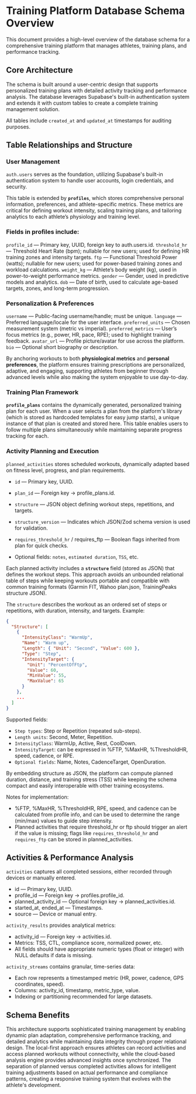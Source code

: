 # Training Platform Database Schema Overview

This document provides a high-level overview of the database schema for a comprehensive training platform that manages athletes, training plans, and performance tracking.

## Core Architecture

The schema is built around a user-centric design that supports personalized training plans with detailed activity tracking and performance analysis. The database leverages Supabase's built-in authentication system and extends it with custom tables to create a complete training management solution.

All tables include `created_at` and `updated_at` timestamps for auditing purposes.

## Table Relationships and Structure

### User Management
`auth.users` serves as the foundation, utilizing Supabase's built-in authentication system to handle user accounts, login credentials, and security.

This table is extended by **`profiles`**, which stores comprehensive personal information, preferences, and athlete-specific metrics. These metrics are critical for defining workout intensity, scaling training plans, and tailoring analytics to each athlete’s physiology and training level.

### Fields in profiles include:

`profile_id` — Primary key, UUID, foreign key to auth.users.id.
`threshold_hr` — Threshold Heart Rate (bpm); nullable for new users; used for defining HR training zones and intensity targets.
`ftp` — Functional Threshold Power (watts); nullable for new users; used for power-based training zones and workload calculations.
`weight_kg` — Athlete’s body weight (kg), used in power-to-weight performance metrics.
`gender` — Gender, used in predictive models and analytics.
`dob` — Date of birth, used to calculate age-based targets, zones, and long-term progression.

### Personalization & Preferences
`username` — Public-facing username/handle; must be unique.
`language` — Preferred language/locale for the user interface.
`preferred_units` — Chosen measurement system (metric vs imperial).
`preferred_metrics` — User’s focus metrics (e.g., power, HR, pace, RPE); used to highlight training feedback.
`avatar_url` — Profile picture/avatar for use across the platform.
`bio` — Optional short biography or description.

By anchoring workouts to both **physiological metrics** and **personal preferences**, the platform ensures training prescriptions are personalized, adaptive, and engaging, supporting athletes from beginner through advanced levels while also making the system enjoyable to use day-to-day.
### Training Plan Framework
**`profile_plans`** contains the dynamically generated, personalized training plan for each user. When a user selects a plan from the platform's library (which is stored as hardcoded templates for easy jump starts), a unique instance of that plan is created and stored here. This table enables users to follow multiple plans simultaneously while maintaining separate progress tracking for each.

### Activity Planning and Execution
`planned_activities` stores scheduled workouts, dynamically adapted based on fitness level, progress, and plan requirements.
- `id` — Primary key, UUID.
- `plan_id` — Foreign key → profile_plans.id.
- `structure` — JSON object defining workout steps, repetitions, and targets.
- `structure_version` — Indicates which JSON/Zod schema version is used for validation.
- `requires_threshold_hr` / requires_ftp — Boolean flags inherited from plan for quick checks.

- Optional fields: `notes`, `estimated duration`, `TSS`, etc.

Each planned activity includes a **`structure`** field (stored as JSON) that defines the workout steps. This approach avoids an unbounded relational table of steps while keeping workouts portable and compatible with common training formats (Garmin FIT, Wahoo plan.json, TrainingPeaks structure JSON).

The `structure` describes the workout as an ordered set of steps or repetitions, with duration, intensity, and targets. Example:

```json
{
  "Structure": [
    {
      "IntensityClass": "WarmUp",
      "Name": "Warm up",
      "Length": { "Unit": "Second", "Value": 600 },
      "Type": "Step",
      "IntensityTarget": {
        "Unit": "PercentOfFtp",
        "Value": 60,
        "MinValue": 55,
        "MaxValue": 65
      }
    },
    ...
  ]
}

```
Supported fields:

- `Step types`: Step or Repetition (repeated sub-steps).
- `Length units`: Second, Meter, Repetition.
- `IntensityClass`: WarmUp, Active, Rest, CoolDown.
- `IntensityTarget`: can be expressed in %FTP, %MaxHR, %ThresholdHR, speed, cadence, or RPE.
- `Optional fields`: Name, Notes, CadenceTarget, OpenDuration.

By embedding structure as JSON, the platform can compute planned duration, distance, and training stress (TSS) while keeping the schema compact and easily interoperable with other training ecosystems.

Notes for implementation:
- %FTP, %MaxHR, %ThresholdHR, RPE, speed, and cadence can be calculated from profile info, and can be used to determine the range (min/max) values to guide step intensity.
- Planned activities that require threshold_hr or ftp should trigger an alert if the value is missing; flags like `requires_threshold_hr` and `requires_ftp` can be stored in planned_activities.

## Activities & Performance Analysis

`activities` captures all completed sessions, either recorded through devices or manually entered.

- id — Primary key, UUID.
- profile_id — Foreign key → profiles.profile_id.
- planned_activity_id — Optional foreign key → planned_activities.id.
- started_at, ended_at — Timestamps.
- source — Device or manual entry.

`activity_results` provides analytical metrics:
- activity_id — Foreign key → activities.id.
- Metrics: TSS, CTL, compliance score, normalized power, etc.
- All fields should have appropriate numeric types (float or integer) with NULL defaults if data is missing.

`activity_streams` contains granular, time-series data:
- Each row represents a timestamped metric (HR, power, cadence, GPS coordinates, speed).
- Columns: activity_id, timestamp, metric_type, value.
- Indexing or partitioning recommended for large datasets.

## Schema Benefits

This architecture supports sophisticated training management by enabling dynamic plan adaptation, comprehensive performance tracking, and detailed analytics while maintaining data integrity through proper relational design. The local-first approach ensures athletes can record activities and access planned workouts without connectivity, while the cloud-based analysis engine provides advanced insights once synchronized. The separation of planned versus completed activities allows for intelligent training adjustments based on actual performance and compliance patterns, creating a responsive training system that evolves with the athlete's development.

